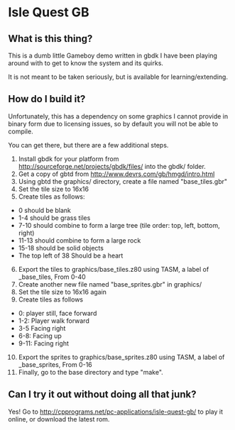 # Isle Quest GB

## What is this thing?

This is a dumb little Gameboy demo written in gbdk I have been playing around with to get to know the system and its quirks. 

It is not meant to be taken seriously, but is available for learning/extending.

## How do I build it?

Unfortunately, this has a dependency on some graphics I cannot provide in binary form due to licensing issues, so by default you will not be able to compile.

You can get there, but there are a few additional steps.

1. Install gbdk for your platform from http://sourceforge.net/projects/gbdk/files/ into the gbdk/ folder.
2. Get a copy of gbtd from http://www.devrs.com/gb/hmgd/intro.html
3. Using gbtd the graphics/ directory, create a file named "base_tiles.gbr"
4. Set the tile size to 16x16
5. Create tiles as follows: 
  * 0 should be blank
  * 1-4 should be grass tiles
  * 7-10 should combine to form a large tree (tile order: top, left, bottom, right)
  * 11-13 should combine to form a large rock
  * 15-18 should be solid objects
  * The top left of 38 Should be a heart
6. Export the tiles to graphics/base_tiles.z80 using TASM, a label of _base_tiles, From 0-40 
7. Create another new file named "base_sprites.gbr" in graphics/
8. Set the tile size to 16x16 again
9. Create tiles as follows
  * 0: player still, face forward
  * 1-2: Player walk forward
  * 3-5 Facing right
  * 6-8: Facing up
  * 9-11: Facing right
10. Export the sprites to graphics/base_sprites.z80 using TASM, a label of _base_sprites, From 0-16
11. Finally, go to the base directory and type "make". 

## Can I try it out without doing all that junk?

Yes! Go to http://cpprograms.net/pc-applications/isle-quest-gb/ to play it online, or download the latest rom.